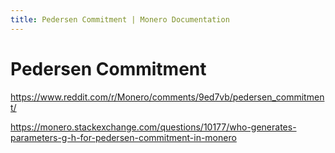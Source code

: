 ```yaml
---
title: Pedersen Commitment | Monero Documentation
---
```

# Pedersen Commitment

https://www.reddit.com/r/Monero/comments/9ed7vb/pedersen_commitment/

https://monero.stackexchange.com/questions/10177/who-generates-parameters-g-h-for-pedersen-commitment-in-monero
